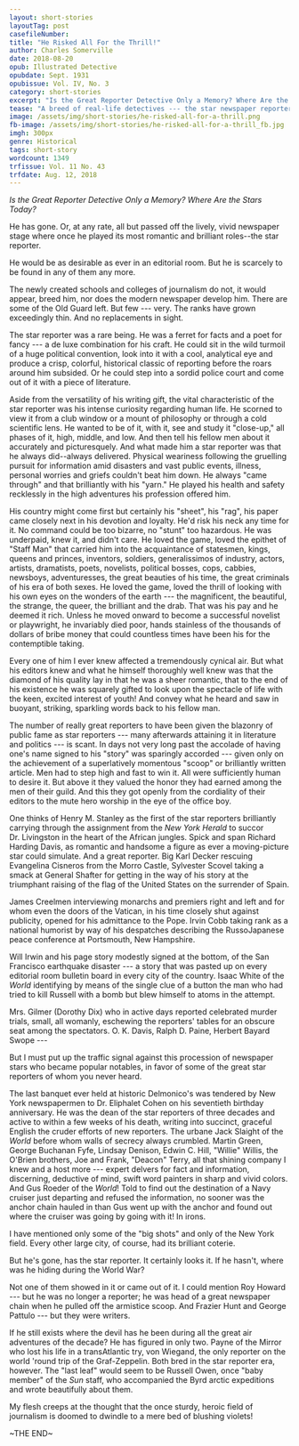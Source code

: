 ```yaml
--- 
layout: short-stories
layoutTag: post
casefileNumber: 
title: "He Risked All For the Thrill!"
author: Charles Somerville
date: 2018-08-20
opub: Illustrated Detective 
opubdate: Sept. 1931
opubissue: Vol. IV, No. 3
category: short-stories
excerpt: "Is the Great Reporter Detective Only a Memory? Where Are the Stars Today?"
tease: "A breed of real-life detectives --- the star newspaper reporter."
image: /assets/img/short-stories/he-risked-all-for-a-thrill.png
fb-image: /assets/img/short-stories/he-risked-all-for-a-thrill_fb.jpg
imgh: 300px
genre: Historical
tags: short-story
wordcount: 1349 
trfissue: Vol. 11 No. 43
trfdate: Aug. 12, 2018
--- 
```


*Is the Great Reporter Detective Only a Memory? Where Are the Stars Today?*

He has gone. Or, at any rate, all but passed off the lively, vivid newspaper stage where once he played its most romantic and brilliant roles--the star reporter.

He would be as desirable as ever in an editorial room. But he is scarcely to be found in any of them any more.

The newly created schools and colleges of journalism do not, it would appear, breed him, nor does the modern newspaper develop him. There are some of the Old Guard left. But few --- very. The ranks have grown exceedingly thin. And no replacements in sight.

The star reporter was a rare being. He was a ferret for facts and a poet for fancy --- a de luxe combination for his craft. He could sit in the wild turmoil of a huge political convention, look into it with a cool, analytical eye and produce a crisp, colorful, historical classic of reporting before the roars around him subsided. Or he could step into a sordid police court and come out of it with a piece of literature.

Aside from the versatility of his writing gift, the vital characteristic of the star reporter was his intense curiosity regarding human life. He scorned to view it from a club window or a mount of philosophy or through a cold scientific lens. He wanted to be of it, with it, see and study it "close-up," all phases of it, high, middle, and low. And then tell his fellow men about it accurately and picturesquely. And what made him a star reporter was that he always did--always delivered. Physical weariness following the gruelling pursuit for information amid disasters and vast public events, illness, personal worries and griefs couldn't beat him down. He always "came through" and that brilliantly with his "yarn." He played his health and safety recklessly in the high adventures his profession offered him.

His country might come first but certainly his "sheet", his "rag", his paper came closely next in his devotion and loyalty. He'd risk his neck any time for it. No command could be too bizarre, no "stunt" too hazardous. He was underpaid, knew it, and didn't care. He loved the game, loved the epithet of "Staff Man" that carried him into the acquaintance of statesmen, kings, queens and princes, inventors, soldiers, generalissimos of industry, actors, artists, dramatists, poets, novelists, political bosses, cops, cabbies, newsboys, adventuresses, the great beauties of his time, the great criminals of his era of both sexes. He loved the game, loved the thrill of looking with his own eyes on the wonders of the earth --- the magnificent, the beautiful, the strange, the queer, the brilliant and the drab. That was his pay and he deemed it rich. Unless he moved onward to become a successful novelist or playwright, he invariably died poor, hands stainless of the thousands of dollars of bribe money that could countless times have been his for the contemptible taking.

Every one of him I ever knew affected a tremendously cynical air. But what his editors knew and what he himself thoroughly well knew was that the diamond of his quality lay in that he was a sheer romantic, that to the end of his existence he was squarely gifted to look upon the spectacle of life with the keen, excited interest of youth! And convey what he heard and saw in buoyant, striking, sparkling words back to his fellow man.

The number of really great reporters to have been given the blazonry of public fame as star reporters --- many afterwards attaining it in literature and politics --- is scant. In days not very long past the accolade of having one's name signed to his "story" was sparingly accorded --- given only on the achievement of a superlatively momentous "scoop" or brilliantly written article. Men had to step high and fast to win it. All were sufficiently human to desire it. But above it they valued the honor they had earned among the men of their guild. And this they got openly from the cordiality of their editors to the mute hero worship in the eye of the office boy.

One thinks of Henry M. Stanley as the first of the star reporters brilliantly carrying through the assignment from the *New York Herald* to succor Dr. Livingston in the heart of the African jungles. Spick and span Richard Harding Davis, as romantic and handsome a figure as ever a moving-picture star could simulate. And a great reporter. Big Karl Decker rescuing Evangelina Cisneros from the Morro Castle, Sylvester Scovel taking a smack at General Shafter for getting in the way of his story at the triumphant raising of the flag of the United States on the surrender of Spain.

James Creelmen interviewing monarchs and premiers right and left and for whom even the doors of the Vatican, in his time closely shut against publicity, opened for his admittance to the Pope. Irvin Cobb taking rank as a national humorist by way of his despatches describing the RussoJapanese peace conference at Portsmouth, New Hampshire.

Will Irwin and his page story modestly signed at the bottom, of the San Francisco earthquake disaster --- a story that was pasted up on every editorial room bulletin board in every city of the country. Isaac White of the *World* identifying by means of the single clue of a button the man who had tried to kill Russell with a bomb but blew himself to atoms in the attempt.

Mrs. Gilmer (Dorothy Dix) who in active days reported celebrated murder trials, small, all womanly, eschewing the reporters' tables for an obscure seat among the spectators. O. K. Davis, Ralph D. Paine, Herbert Bayard Swope --- 

But I must put up the traffic signal against this procession of newspaper stars who became popular notables, in favor of some of the great star reporters of whom you never heard.

The last banquet ever held at historic Delmonico's was tendered by New York newspapermen to Dr. Eliphalet Cohen on his seventieth birthday anniversary. He was the dean of the star reporters of three decades and active to within a few weeks of his death, writing into succinct, graceful English the cruder efforts of new reporters. The urbane Jack Slaight of the *World* before whom walls of secrecy always crumbled. Martin Green, George Buchanan Fyfe, Lindsay Denison, Edwin C. Hill, "Willie" Willis, the O'Brien brothers, Joe and Frank, "Deacon" Terry, all that shining company I knew and a host more --- expert delvers for fact and information, discerning, deductive of mind, swift word painters in sharp and vivid colors. And Gus Roeder of the *World*! Told to find out the destination of a Navy cruiser just departing and refused the information, no sooner was the anchor chain hauled in than Gus went up with the anchor and found out where the cruiser was going by going with it! In irons.

I have mentioned only some of the "big shots" and only of the New York field. Every other large city, of course, had its brilliant coterie.

But he's gone, has the star reporter. It certainly looks it. If he hasn't, where was he hiding during the World War?

Not one of them showed in it or came out of it. I could mention Roy Howard --- but he was no longer a reporter; he was head of a great newspaper chain when he pulled off the armistice scoop. And Frazier Hunt and George Pattulo --- but they were writers.

If he still exists where the devil has he been during all the great air adventures of the decade? He has figured in only two. Payne of the Mirror who lost his life in a transAtlantic try, von Wiegand, the only reporter on the world 'round trip of the Graf-Zeppelin. Both bred in the star reporter era, however. The "last leaf" would seem to be Russell Owen, once "baby member" of the *Sun* staff, who accompanied the Byrd arctic expeditions and wrote beautifully about them.

My flesh creeps at the thought that the once sturdy, heroic field of journalism is doomed to dwindle to a mere bed of blushing violets!

<p id="theend">~THE END~</p>
